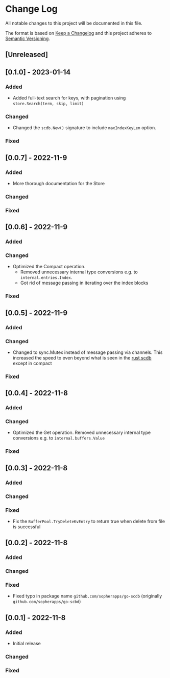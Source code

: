 # Change Log

All notable changes to this project will be documented in this file.

The format is based on [Keep a Changelog](http://keepachangelog.com/)
and this project adheres to [Semantic Versioning](http://semver.org/).

## [Unreleased]

## [0.1.0] - 2023-01-14

### Added

- Added full-text search for keys, with pagination using `store.Search(term, skip, limit)`

### Changed

- Changed the `scdb.New()` signature to include `maxIndexKeyLen` option.

### Fixed

## [0.0.7] - 2022-11-9

### Added

- More thorough documentation for the Store

### Changed

### Fixed

## [0.0.6] - 2022-11-9

### Added

### Changed

- Optimized the Compact operation.
    - Removed unnecessary internal type conversions e.g. to `internal.entries.Index`.
    - Got rid of message passing in iterating over the index blocks

### Fixed

## [0.0.5] - 2022-11-9

### Added

### Changed

- Changed to sync.Mutex instead of message passing via channels. This increased the speed to even beyond what is seen in
  the [rust scdb](https://github.com/sopherapps/scdb) except in compact

### Fixed

## [0.0.4] - 2022-11-8

### Added

### Changed

- Optimized the Get operation. Removed unnecessary internal type conversions e.g. to `internal.buffers.Value`

### Fixed

## [0.0.3] - 2022-11-8

### Added

### Changed

### Fixed

- Fix the `BufferPool.TryDeleteKvEntry` to return true when delete from file is successful

## [0.0.2] - 2022-11-8

### Added

### Changed

### Fixed

- Fixed typo in package name `github.com/sopherapps/go-scdb` (originally `github.com/sopherapps/go-scbd`)

## [0.0.1] - 2022-11-8

### Added

- Initial release

### Changed

### Fixed
